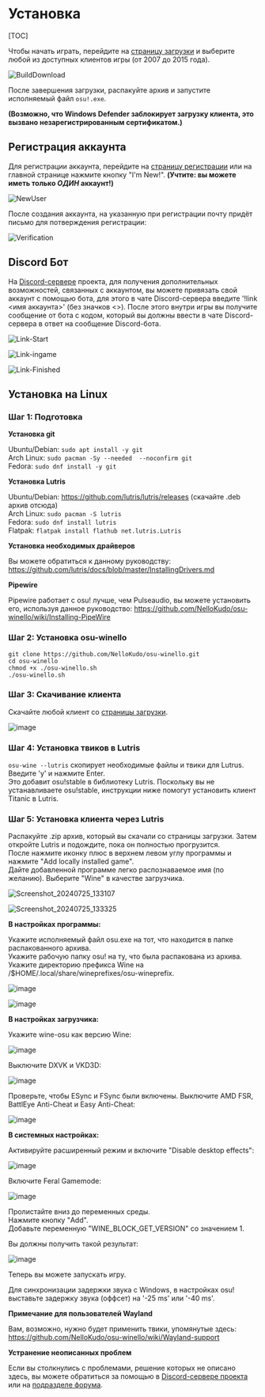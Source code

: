 # Установка

[TOC]

Чтобы начать играть, перейдите на [страницу загрузки](https://osu.titanic.sh/download/) и выберите любой из доступных клиентов игры (от 2007 до 2015 года).

![BuildDownload](https://raw.githubusercontent.com/osuTitanic/wiki/refs/heads/main/wiki/Installation/img/BuildDownload.png)

После завершения загрузки, распакуйте архив и запустите исполняемый файл `osu!.exe`.

**(Возможно, что Windows Defender заблокирует загрузку клиента, это вызвано незарегистрированным сертификатом.)**

## Регистрация аккаунта

Для регистрации аккаунта, перейдите на [страницу регистрации](https://osu.titanic.sh/account/register) или на главной странице нажмите кнопку "I'm New!". **(Учтите: вы можете иметь только *ОДИН* аккаунт!)**

![NewUser](https://raw.githubusercontent.com/osuTitanic/wiki/refs/heads/main/wiki/Installation/img/NewUser.png)

После создания аккаунта, на указанную при регистрации почту придёт письмо для потверждения регистрации:

![Verification](https://raw.githubusercontent.com/osuTitanic/wiki/refs/heads/main/wiki/Installation/img/Verification.png)

## Discord Бот

На [Discord-сервере](https://discord.gg/3VeNPgDUrK) проекта, для получения дополнительных возможностей, связанных с аккаунтом, вы можете привязать свой аккаунт с помощью бота, для этого в чате Discord-сервера введите '!link <имя аккаунта>' (без значков <>). После этого внутри игры вы получите сообщение от бота с кодом, который вы должны ввести в чате Discord-сервера в ответ на сообщение Discord-бота.

![Link-Start](https://raw.githubusercontent.com/osuTitanic/wiki/refs/heads/main/wiki/Installation/img/Link-Start.png)

![Link-ingame](https://raw.githubusercontent.com/osuTitanic/wiki/refs/heads/main/wiki/Installation/img/Link-ingame.png)

![Link-Finished](https://raw.githubusercontent.com/osuTitanic/wiki/refs/heads/main/wiki/Installation/img/Link-Finished.png)

## Установка на Linux

### Шаг 1: Подготовка

**Установка git**

Ubuntu/Debian: `sudo apt install -y git`  
Arch Linux: `sudo pacman -Sy --needed  --noconfirm git`  
Fedora: `sudo dnf install -y git`

**Установка Lutris**

Ubuntu/Debian: <https://github.com/lutris/lutris/releases> (скачайте .deb архив отсюда)  
Arch Linux: `sudo pacman -S lutris`  
Fedora: `sudo dnf install lutris`  
Flatpak: `flatpak install flathub net.lutris.Lutris`

**Установка необходимых драйверов**

Вы можете обратиться к данному руководству:
<https://github.com/lutris/docs/blob/master/InstallingDrivers.md>

**Pipewire**

Pipewire работает с osu! лучше, чем Pulseaudio, вы можете установить его, используя данное руководство:
<https://github.com/NelloKudo/osu-winello/wiki/Installing-PipeWire>

### Шаг 2: Установка osu-winello

`git clone https://github.com/NelloKudo/osu-winello.git`  
`cd osu-winello`  
`chmod +x ./osu-winello.sh`  
`./osu-winello.sh`

### Шаг 3: Скачивание клиента

Скачайте любой клиент со [страницы загрузки](https://osu.titanic.sh/download/).

![image](https://github.com/user-attachments/assets/1651b93b-14df-413a-84e8-5aea72453f69)

### Шаг 4: Установка твиков в Lutris

`osu-wine --lutris` скопирует необходимые файлы и твики для Lutrus.
Введите 'y' и нажмите Enter.  
Это добавит osu!stable в библиотеку Lutris. Поскольку вы не устанавливаете osu!stable, инструкции ниже помогут установить клиент Titanic в Lutris.

### Шаг 5: Установка клиента через Lutris

Распакуйте .zip архив, который вы скачали со страницы загрузки.
Затем откройте Lutris и подождите, пока он полностью прогрузится.  
После нажмите иконку плюс в верхнем левом углу программы и нажмите "Add locally installed game".  
Дайте добавленной программе легко распознаваемое имя (по желанию). Выберите "Wine" в качестве загрузчика.

![Screenshot_20240725_133107](https://github.com/user-attachments/assets/376a2733-b53d-459d-975e-6a0191c13c9b)

![Screenshot_20240725_133325](https://github.com/user-attachments/assets/204cec89-e219-4b7e-8df1-9c1b1b4fc362)


**В настройках программы:**

Укажите исполняемый файл osu.exe на тот, что находится в папке распакованного архива.  
Укажите рабочую папку osu! на ту, что была распакована из архива.  
Укажите директорию префикса Wine на /$HOME/.local/share/wineprefixes/osu-wineprefix.

![image](https://github.com/user-attachments/assets/2cb08e7b-e99a-4557-8e1f-0a4df245e6c7)

![image](https://github.com/user-attachments/assets/cbd17b4e-d8f2-47fc-96f5-e27df50a9941)


**В настройках загрузчика:**
 
Укажите wine-osu как версию Wine:

![image](https://github.com/user-attachments/assets/4c89f660-0170-4e80-97f6-fc332f45a74a)

Выключите DXVK и VKD3D:

![image](https://github.com/user-attachments/assets/e6e2fb21-47a6-49f4-b038-5bf6a667696c)

Проверьте, чтобы ESync и FSync были включены.
Выключите AMD FSR, BattlEye Anti-Cheat и Easy Anti-Cheat:

![image](https://github.com/user-attachments/assets/b3b4e8ff-7ef5-40a2-bb26-b1106159eaea)

**В системных настройках:**
 
Активируйте расширенный режим и включите "Disable desktop effects":

![image](https://github.com/user-attachments/assets/372564d8-9977-433b-8cb2-663f1c0b8a1a)

Включите Feral Gamemode:

![image](https://github.com/user-attachments/assets/d88718f4-580a-41eb-88dd-dc7f74fdc9d4)

Пролистайте вниз до переменных среды.  
Нажмите кнопку "Add".  
Добавьте переменную "WINE_BLOCK_GET_VERSION" со значением 1.


Вы должны получить такой результат:

![image](https://github.com/user-attachments/assets/f5da68e2-2395-44f0-ab23-474798cc8287)

Теперь вы можете запускать игру.

Для синхронизации задержки звука с Windows, в настройках osu! выставьте задержку звука (оффсет) на '-25 ms' или '-40 ms'.

**Примечание для пользователей Wayland**

Вам, возможно, нужно будет применить твики, упомянутые здесь:
<https://github.com/NelloKudo/osu-winello/wiki/Wayland-support>

**Устранение неописанных проблем**

Если вы столкнулись с проблемами, решение которых не описано здесь, вы можете обратиться за помощью в [Discord-сервере проекта](https://discord.gg/qupv72e7YH) или на [подразделе форума](https://osu.titanic.sh/forum/7).
